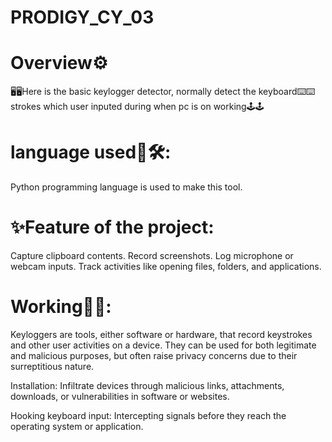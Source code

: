 # PRODIGY_CY_03

# Overview⚙️
🖥️🖥️Here is the basic keylogger detector, normally detect the keyboard⌨️⌨️ strokes which user inputed during when pc is on working🕹️🕹️

# language used🔧🛠:

Python programming language is used to make this tool.


# ✨Feature of the project:
Capture clipboard contents.
Record screenshots.
Log microphone or webcam inputs.
Track activities like opening files, folders, and applications. 


# Working📑📑:

Keyloggers are tools, either software or hardware, that record keystrokes and other user activities on a device. They can be used for both legitimate and malicious purposes, but often raise privacy concerns due to their surreptitious nature.

Installation: Infiltrate devices through malicious links, attachments, downloads, or vulnerabilities in software or websites.

Hooking keyboard input: Intercepting signals before they reach the operating system or application.


# 
